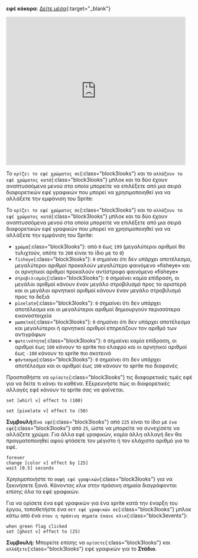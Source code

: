 **εφέ κόκορα**: [Δείτε μέσα](https://scratch.mit.edu/projects/435730522/editor){:target="_blank"}

<div class="scratch-preview">
  <iframe allowtransparency="true" width="485" height="402" src="https://scratch.mit.edu/projects/embed/435730522/?autostart=false" frameborder="0"></iframe>
</div>


Το `ορίζει το εφέ χρώματος σε`{:class="block3looks"} και το `αλλάζουν το εφέ χρώματος κατά`{:class="block3looks"} μπλοκ και τα δύο έχουν αναπτυσσόμενα μενού στα οποία μπορείτε να επιλέξετε από μια σειρά διαφορετικών εφέ γραφικών που μπορεί να χρησιμοποιηθεί για να αλλάξετε την εμφάνιση του Sprite:

Το `ορίζει το εφέ χρώματος σε`{:class="block3looks"} και το `αλλάζουν το εφέ χρώματος κατά`{:class="block3looks"} μπλοκ και τα δύο έχουν αναπτυσσόμενα μενού στα οποία μπορείτε να επιλέξετε από μια σειρά διαφορετικών εφέ γραφικών που μπορεί να χρησιμοποιηθεί για να αλλάξετε την εμφάνιση του Sprite:


+ `χρώμα`{:class="block3looks"}: από `0` έως `199` (μεγαλύτεροι αριθμοί θα τυλιχτούν, οπότε το `200` είναι το ίδιο με το `0`)
+ `fisheye`{:class="block3looks"}: `0` σημαίνει ότι δεν υπάρχει αποτέλεσμα, μεγαλύτεροι αριθμοί προκαλούν μεγαλύτερο φαινόμενο «fisheye» και οι αρνητικοί αριθμοί προκαλούν αντίστροφο φαινόμενο «fisheye»
+ `στροβιλισμός`{:class="block3looks"}: `0` σημαίνει καμία επίδραση, οι μεγάλοι αριθμοί κάνουν έναν μεγάλο στροβιλισμό προς τα αριστερά και οι μεγάλοι αρνητικοί αριθμοί κάνουν έναν μεγάλο στροβιλισμό προς τα δεξιά
+ `pixelate`{:class="block3looks"}: `0` σημαίνει ότι δεν υπάρχει αποτέλεσμα και οι μεγαλύτεροι αριθμοί δημιουργούν περισσότερα εικονοστοιχεία
+ `μωσαϊκό`{:class="block3looks"}: `0` σημαίνει ότι δεν υπάρχει αποτέλεσμα και μεγαλύτεροι ή αρνητικοί αριθμοί επηρεάζουν τον αριθμό των αντιγράφων
+ `φωτεινότητα`{:class="block3looks"}: `0` σημαίνει καμία επίδραση, οι αριθμοί έως `100` κάνουν το sprite πιο ελαφρύ και οι αρνητικοί αριθμοί έως `-100` κάνουν το sprite πιο σκοτεινό
+ `φάντασμα`{:class="block3looks"}: `0` σημαίνει ότι δεν υπάρχει αποτέλεσμα και οι αριθμοί έως `100` κάνουν το sprite πιο διαφανές

Προσπαθήστε να `ορίσετε`{:class="block3looks"} τις διαφορετικές τιμές εφέ για να δείτε τι κάνει το καθένα. Εξερευνήστε πώς οι διαφορετικές αλλαγές εφέ κάνουν το sprite σας να φαίνεται.

```blocks3
set [whirl v] effect to (100)

set [pixelate v] effect to (50)
```

**Συμβουλή:**`Ένα εφέ`{:class="block3looks"} από `225` είναι το ίδιο με `ένα εφέ`{:class="block3looks"} από `25`, ώστε να μπορείτε να συνεχίσετε να αλλάζετε χρώμα. Για άλλα εφέ γραφικών, καμία άλλη αλλαγή δεν θα πραγματοποιηθεί αφού φτάσετε τον μέγιστο ή τον ελάχιστο αριθμό για το εφέ.

```blocks3
forever
change [color v] effect by [25]
wait [0.5] seconds
```

Χρησιμοποιήστε το `σαφή εφέ γραφικών`{:class="block3looks"} για να ξεκινήσετε ξανά. Κάνοντας κλικ στην πράσινη σημαία διαγράφονται επίσης όλα τα εφέ γραφικών.

Για να ορίσετε ένα εφέ γραφικών για ένα sprite κατά την έναρξη του έργου, τοποθετήστε ένα `σετ εφέ γραφικών σε`{:class="block3looks"} μπλοκ κάτω από ένα `όταν η πράσινη σημαία έκανε κλικ`{:class="block3events"}:

```blocks3
when green flag clicked
set [ghost v] effect to (25)
```

**Συμβουλή:** Μπορείτε επίσης να `ορίσετε`{:class="block3looks"} και `αλλάξετε`{:class="block3looks"} εφέ γραφικών για το **Στάδιο**.
